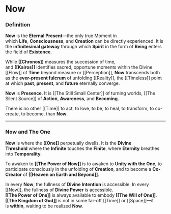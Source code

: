 # Now

### **Definition**

**Now** is the **Eternal Present**—the only true Moment in which **Life**, **Consciousness**, and **Creation** can be directly experienced. It is the **infinitesimal gateway** through which **Spirit** in the form of **Being** enters the field of **Existence**.

While **[[Chronos]]** measures the succession of time, and **[[Kairos]]** identifies sacred, opportune moments within the Divine [[Flow]] of **Time** beyond measure or [[Perception]], **Now** transcends both as the **ever-present fulcrum** of unfolding [[Reality]], the [[Timeless]] point at which **past**, **present**, and **future** eternally converge.

**Now** is **Presence**. It is [[The Still Small Center]] of turning worlds, [[The Silent Source]] of **Action**, **Awareness**, and **Becoming**.

There is no other [[Time]] to act, to love, to be, to heal, to transform, to co-create, to become, than **Now**.

---

### **Now and The One**

**Now** is where the **[[One]]** perpetually dwells. It is the **Divine Threshold** where the **Infinite** touches the **Finite**, where **Eternity** breathes into **Temporality**.

To awaken to **[[The Power of Now]]** is to awaken to **Unity with the One**, to participate consciously in the unfolding of **Creation**, and to become a **Co-Creator** of **[[Heaven on Earth and Beyond]]**.

In every **Now**, the fullness of **Divine Intention** is accessible. 
In every [[Now]], the fullness of **Divine Power** is accessible.  
**[[The Power of One]]** is always available to embody **[[The Will of One]]**. 
**[[The Kingdom of God]]** is not in some far-off [[Time]] or [[Space]]—it is **within**, waiting to be realized **Now**.

